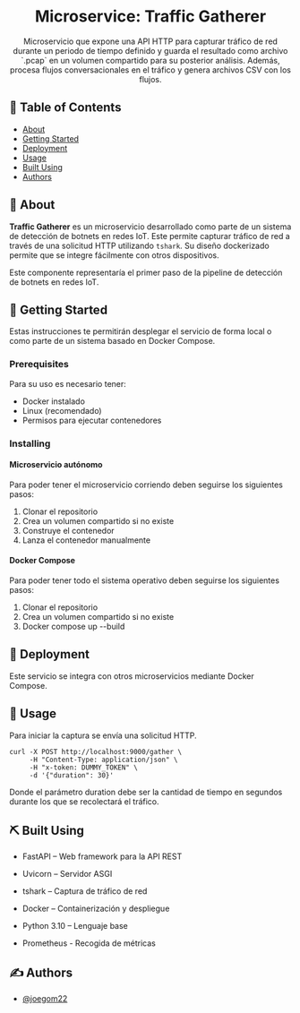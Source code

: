 <h1 align="center">Microservice: Traffic Gatherer</h1>

<p align="center"> Microservicio que expone una API HTTP para capturar tráfico de red durante un periodo de tiempo definido y guarda el resultado como archivo `.pcap` en un volumen compartido para su posterior análisis. Además, procesa flujos conversacionales en el tráfico y genera archivos CSV con los flujos.
</p>

## 📝 Table of Contents

- [About](#about)
- [Getting Started](#getting_started)
- [Deployment](#deployment)
- [Usage](#usage)
- [Built Using](#built_using)
- [Authors](#authors)

## 🧐 About <a name = "about"></a>

**Traffic Gatherer** es un microservicio desarrollado como parte de un sistema de detección de botnets en redes IoT. Este permite capturar tráfico de red a través de una solicitud HTTP utilizando `tshark`. Su diseño dockerizado permite que se integre fácilmente con otros dispositivos.

Este componente representaría el primer paso de la pipeline de detección de botnets en redes IoT.

## 🏁 Getting Started <a name = "getting_started"></a>

Estas instrucciones te permitirán desplegar el servicio de forma local o como parte de un sistema basado en Docker Compose.

### Prerequisites

Para su uso es necesario tener:
- Docker instalado
- Linux (recomendado)
- Permisos para ejecutar contenedores

### Installing
#### Microservicio autónomo
Para poder tener el microservicio corriendo deben seguirse los siguientes pasos: <br>
1. Clonar el repositorio
2. Crea un volumen compartido si no existe
3. Construye el contenedor
4. Lanza el contenedor manualmente
#### Docker Compose
Para poder tener todo el sistema operativo deben seguirse los siguientes pasos: <br>
1. Clonar el repositorio
2. Crea un volumen compartido si no existe
3. Docker compose up --build

## 🚀 Deployment <a name = "deployment"></a>

Este servicio se integra con otros microservicios mediante Docker Compose.

## 🎈 Usage <a name="usage"></a>

Para iniciar la captura se envía una solicitud HTTP.
```
curl -X POST http://localhost:9000/gather \
     -H "Content-Type: application/json" \
     -H "x-token: DUMMY_TOKEN" \
     -d '{"duration": 30}'
```
Donde el parámetro duration debe ser la cantidad de tiempo en segundos durante los que se recolectará el tráfico.

## ⛏️ Built Using <a name = "built_using"></a>

- FastAPI – Web framework para la API REST

- Uvicorn – Servidor ASGI

- tshark – Captura de tráfico de red

- Docker – Containerización y despliegue

- Python 3.10 – Lenguaje base

- Prometheus - Recogida de métricas

## ✍️ Authors <a name = "authors"></a>

- [@joegom22](https://github.com/joegom22)
